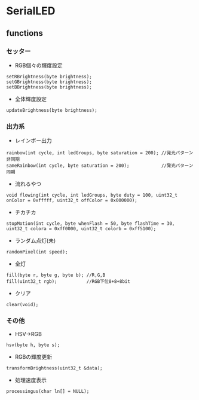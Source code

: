 # SerialLED

## functions

### セッター
- RGB個々の輝度設定
```
setRBrightness(byte brightness);
setGBrightness(byte brightness);
setBBrightness(byte brightness);
```

- 全体輝度設定
```
updateBrightness(byte brightness);
```

### 出力系
- レインボー出力
```
rainbow(int cycle, int ledGroups, byte saturation = 200); //発光パターン非同期
sameRainbow(int cycle, byte saturation = 200);            //発光パターン同期
```

- 流れるやつ
```
void flowing(int cycle, int ledGroups, byte duty = 100, uint32_t onColor = 0xfffff, uint32_t offColor = 0x000000);
```

- チカチカ
```
stopMotion(int cycle, byte whenFlash = 50, byte flashTime = 30, uint32_t colora = 0xff0000, uint32_t colorb = 0xff5100);
```

- ランダム点灯(未)
```
randomPixel(int speed);
```

- 全灯
```
fill(byte r, byte g, byte b); //R,G,B
fill(uint32_t rgb);           //RGB下位8+8+8bit
```

- クリア
```
clear(void);
```

### その他
- HSV->RGB
```
hsv(byte h, byte s);
```

- RGBの輝度更新
```
transformBrightness(uint32_t &data);
```

- 処理速度表示
```
processingus(char ln[] = NULL);
```
